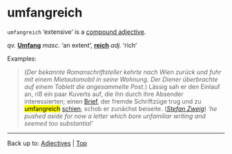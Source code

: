 # umfangreich

`umfangreich` ‘extensive’ is a [compound adjective](../../compoundAdjectives.md).

*qv.* **[Umfang](../../../nouns/u/um/Umfang.md)** *masc.* ‘an extent’, **[reich](../../r/re/reich.md)** *adj.* ‘rich’

Examples:

> (*Der bekannte Romanschriftsteller kehrte nach Wien zurück und fuhr mit einem Mietautomobil in seine Wohnung. Der Diener überbrachte auf einem Tablett die angesammelte Post.*) Lässig sah er den Einlauf an, riß ein paar Kuverts auf, die ihn durch ihre Absender interessierten; einen [Brief](../../../nouns/b/br/Brief.md), der fremde Schriftzüge trug und zu <mark>umfangreich</mark> [schien](../../../verbs/s/sc/scheinen.md), schob er zunächst beiseite. (*[Stefan Zweig](../../../texts/StefanZweig/BriefEinerUnbekannten.md)*) *‘he pushed aside for now a letter which bore unfamiliar writing and seemed too substantial’*

----

Back up to: [Adjectives](../../index.md) | [Top](../../../index.md)
